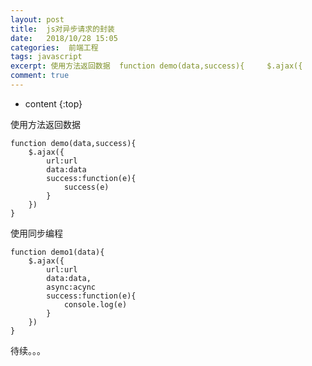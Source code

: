 ```yaml
---
layout: post
title:  js对异步请求的封装
date:   2018/10/28 15:05
categories:  前端工程
tags: javascript 
excerpt: 使用方法返回数据  function demo(data,success){     $.ajax({         url:url         data:data         success:function(e){             success(e)         }     }) }   使用同步编程  function demo1(data){     $.ajax(
comment: true
---
```

* content
{:top}

使用方法返回数据

<pre><code class="language-javascript ">function demo(data,success){
    $.ajax({
        url:url
        data:data
        success:function(e){
            success(e)
        }
    })
}
</code></pre>

使用同步编程

<pre><code class="language-javascript ">function demo1(data){
    $.ajax({
        url:url
        data:data,
        async:acync
        success:function(e){
            console.log(e)
        }
    })
}
</code></pre>

待续。。。
    